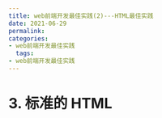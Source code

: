 ```yaml
---
title: web前端开发最佳实践(2)---HTML最佳实践
date: 2021-06-29
permalink:
categories:
- web前端开发最佳实践
  tags:
- web前端开发最佳实践
---
```


# 3. 标准的 HTML
